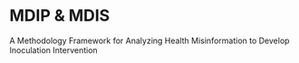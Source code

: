 # MDIP & MDIS
A Methodology Framework for Analyzing Health Misinformation to Develop Inoculation Intervention
